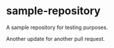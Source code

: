 # sample-repository
A sample repository for testing purposes.

Another update for another pull request.

